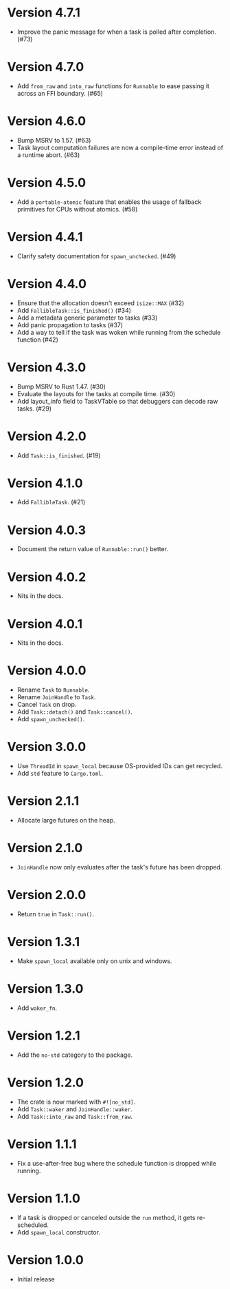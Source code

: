 # Version 4.7.1

- Improve the panic message for when a task is polled after completion. (#73)

# Version 4.7.0

- Add `from_raw` and `into_raw` functions for `Runnable` to ease passing it
  across an FFI boundary. (#65)

# Version 4.6.0

- Bump MSRV to 1.57. (#63)
- Task layout computation failures are now a compile-time error instead of a
  runtime abort. (#63)

# Version 4.5.0

- Add a `portable-atomic` feature that enables the usage of fallback primitives for CPUs without atomics. (#58)

# Version 4.4.1

- Clarify safety documentation for `spawn_unchecked`. (#49)

# Version 4.4.0

- Ensure that the allocation doesn't exceed `isize::MAX` (#32)
- Add `FallibleTask::is_finished()` (#34)
- Add a metadata generic parameter to tasks (#33)
- Add panic propagation to tasks (#37)
- Add a way to tell if the task was woken while running from the schedule function (#42)

# Version 4.3.0

- Bump MSRV to Rust 1.47. (#30)
- Evaluate the layouts for the tasks at compile time. (#30)
- Add layout_info field to TaskVTable so that debuggers can decode raw tasks. (#29)

# Version 4.2.0

- Add `Task::is_finished`. (#19)

# Version 4.1.0

- Add `FallibleTask`. (#21)

# Version 4.0.3

- Document the return value of `Runnable::run()` better.

# Version 4.0.2

- Nits in the docs.

# Version 4.0.1

- Nits in the docs.

# Version 4.0.0

- Rename `Task` to `Runnable`.
- Rename `JoinHandle` to `Task`.
- Cancel `Task` on drop.
- Add `Task::detach()` and `Task::cancel()`.
- Add `spawn_unchecked()`.

# Version 3.0.0

- Use `ThreadId` in `spawn_local` because OS-provided IDs can get recycled.
- Add `std` feature to `Cargo.toml`.

# Version 2.1.1

- Allocate large futures on the heap.

# Version 2.1.0

- `JoinHandle` now only evaluates after the task's future has been dropped.

# Version 2.0.0

- Return `true` in `Task::run()`.

# Version 1.3.1

- Make `spawn_local` available only on unix and windows.

# Version 1.3.0

- Add `waker_fn`.

# Version 1.2.1

- Add the `no-std` category to the package.

# Version 1.2.0

- The crate is now marked with `#![no_std]`.
- Add `Task::waker` and `JoinHandle::waker`.
- Add `Task::into_raw` and `Task::from_raw`.

# Version 1.1.1

- Fix a use-after-free bug where the schedule function is dropped while running.

# Version 1.1.0

- If a task is dropped or canceled outside the `run` method, it gets re-scheduled.
- Add `spawn_local` constructor.

# Version 1.0.0

- Initial release
